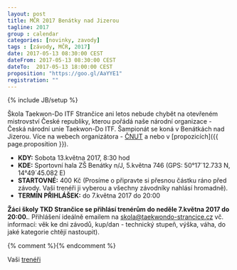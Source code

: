 ```yaml
---
layout: post
title: MČR 2017 Benátky nad Jizerou
tagline: 2017
group : calendar
categories: [novinky, zavody]
tags : [závody, MČR, 2017]
date: 2017-05-13 08:30:00 CEST
dateFrom: 2017-05-13 08:30:00 CEST
dateTo:  2017-05-13 18:00:00 CEST
proposition: "https://goo.gl/AaYYE1"
registration: ""
---
```

{% include JB/setup %}

Škola Taekwon-Do ITF Strančice ani letos nebude chybět na otevřeném mistrovství České republiky, kterou pořádá naše národní organizace - Česká národní unie Taekwon-Do ITF. Šampionát se koná v Benátkách nad Jizerou. 
Více na webech organizátora - [ČNUT](http://www.taekwondocz.com/index.php/194-mistrovstvi-cr-taekwon-do-itf-2017) a nebo v [propozicích]({{ page.proposition }}).

- **KDY:** Sobota 13.května 2017, 8:30 hod
- **KDE:** Sportovní hala ZŠ Benátky n/J, 5.května 746 (GPS: 50°17´12.733 N, 14°49´45.082 E)
- **STARTOVNÉ:** 400 Kč (Prosíme o připravte si přesnou částku ráno před závody. Vaši trenéři ji vyberou a všechny závodníky nahlásí hromadně).
- **TERMÍN PŘIHLÁŠEK:** do 7.května 2017 do 20:00

**Žáci školy TKD Strančice se přihlásí trenérům do neděle 7.května 2017 do 20:00.**. Přihlášení ideálně emailem na <a href="mailto:skola@taekwondo-strancice.cz">skola@taekwondo-strancice.cz</a> vč. informací: věk ke dni závodů, kup/dan - technický stupeň, výška, váha, do jaké kategorie chtějí nastoupit).

{% comment %}<!--
Dále je zde již finální [seznam přihlášených účastníků]({{ page.registration }}) za naši školu.
-->{% endcomment %}

Vaši [trenéři](/treneri)
